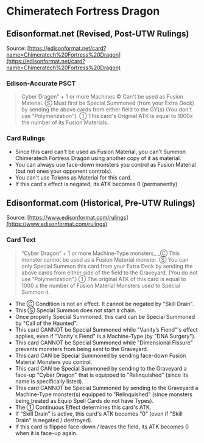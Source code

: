 # Chimeratech Fortress Dragon

## Edisonformat.net (Revised, Post-UTW Rulings)

Source: [https://edisonformat.net/card?name=Chimeratech%20Fortress%20Dragon](https://edisonformat.net/card?name=Chimeratech%20Fortress%20Dragon)

### Edison-Accurate PSCT

> Cyber Dragon" + 1 or more Machines
> © Can't be used as Fusion Material.
> Ⓢ Must first be Special Summoned (from your Extra Deck)
> by sending the above cards from either field to the GY(s) (You don't use "Polymerization").
> ① This card's Original ATK is equal to 1000x the number of its Fusion Materials.

### Card Rulings

*   Since this card can't be used as Fusion Material,
you can't Summon Chimeratech Fortress Dragon using another copy of it as material.
*   You can always use face-down monsters you control as Fusion Material
(but not ones your opponent controls).
*   You can't use Tokens as Material for this card.
*   If this card's effect is negated, its ATK becomes 0 (permanently)


## Edisonformat.com (Historical, Pre-UTW Rulings)

Source: [https://www.edisonformat.com/rulings](https://www.edisonformat.com/rulings)

### Card Text

> “Cyber Dragon” + 1 or more Machine-Type monsters_
_Ⓒ This monster cannot be used as a Fusion Material monster. Ⓢ You can only Special Summon this card from your Extra Deck by sending the above cards from either side of the field to the Graveyard. (You do not use “Polymerization”.) ① The original ATK of this card is equal to 1000 x the number of Fusion Material Monsters used to Special Summon it.

*   The Ⓒ Condition is not an effect. It cannot be negated by "Skill Drain".
*   This Ⓢ Special Summon does not start a chain.
*   Once properly Special Summoned, this card can be Special Summoned by "Call of the Haunted".
*   This card CANNOT be Special Summoned while "Vanity’s Fiend"'s effect applies, even if "Vanity's Fiend" is a Machine-Type (by "DNA Surgery").
*   This card CANNOT be Special Summoned while "Dimensional Fissure" prevents monsters from being sent to the Graveyard.
*   This card CAN be Special Summoned by sending face-down Fusion Material Monsters you control.
*   This card CAN be Special Summoned by sending to the Graveyard a face-up "Cyber Dragon" that is equipped to "Relinquished" (since its name is specifically listed).
*   This card CANNOT be Special Summoned by sending to the Graveyard a Machine-Type monster(s) equipped to "Relinquished" (since monsters being treated as Equip Spell Cards do not have Types).
*   The ① Continuous Effect determines this card's ATK.
*   If "Skill Drain" is active, this card's ATK becomes "0" (even if "Skill Drain" is negated / destroyed).
*   If this card is flipped face-down / leaves the field, its ATK becomes 0 when it is face-up again.


